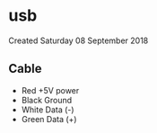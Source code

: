 # usb
Created Saturday 08 September 2018

Cable
-----

* Red +5V power
* Black Ground
* White Data (-)
* Green Data (+)


